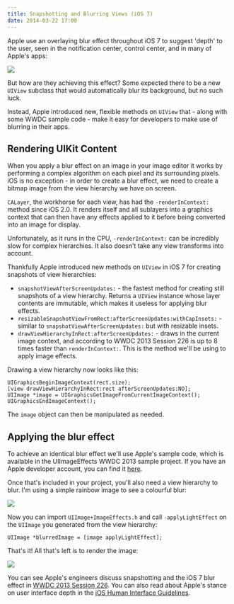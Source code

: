 ```yaml
---
title: Snapshotting and Blurring Views (iOS 7)
date: 2014-03-22 17:00
---
```


Apple use an overlaying blur effect throughout iOS 7 to suggest 'depth' to the user, seen in the notification center, control center, and in many of Apple's apps:

![](/assets/images/2014/03/embrace_translucency_2x2.png)

But how are they achieving this effect? Some expected there to be a new `UIView` subclass that would automatically blur its background, but no such luck.

Instead, Apple introduced new, flexible methods on `UIView` that - along with some WWDC sample code - make it easy for developers to make use of blurring in their apps.

## Rendering UIKit Content

When you apply a blur effect on an image in your image editor it works by performing a complex algorithm on each pixel and its surrounding pixels. iOS is no exception - in order to create a blur effect, we need to create a bitmap image from the view hierarchy we have on screen.

`CALayer`, the workhorse for each view, has had the `-renderInContext:` method since iOS 2.0. It renders itself and all sublayers into a graphics context that can then have any effects applied to it before being converted into an image for display.

Unfortunately, as it runs in the CPU, `-renderInContext:` can be incredibly slow for complex hierarchies. It also doesn't take any view transforms into account.

Thankfully Apple introduced new methods on `UIView` in iOS 7 for creating snapshots of view hierarchies:

- `snapshotViewAfterScreenUpdates:` - the fastest method for creating still snapshots of a view hierarchy. Returns a `UIView` instance whose layer contents are immutable, which makes it useless for applying blur effects.
- `resizableSnapshotViewFromRect:afterScreenUpdates:withCapInsets:` - similar to `snapshotViewAfterScreenUpdates:` but with resizable insets.
- `drawViewHierarchyInRect:afterScreenUpdates:` - draws in the current image context, and according to WWDC 2013 Session 226 is up to 8 times faster than `renderInContext:`. This is the method we'll be using to apply image effects.

Drawing a view hierarchy now looks like this:

```
UIGraphicsBeginImageContext(rect.size);
[view drawViewHierarchyInRect:rect afterScreenUpdates:NO];
UIImage *image = UIGraphicsGetImageFromCurrentImageContext();
UIGraphicsEndImageContext();
```

The `image` object can then be manipulated as needed.

## Applying the blur effect

To achieve an identical blur effect we'll use Apple's sample code, which is available in the UIImageEffects WWDC 2013 sample project. If you have an Apple developer account, you can find it [here](https://developer.apple.com/downloads/index.action?name=WWDC%202013).

Once that's included in your project, you'll also need a view hierarchy to blur. I'm using a simple rainbow image to see a colourful blur:

![](/assets/images/2014/03/ios-simulator-screen-shot-22-mar-2014-20-30-31.png)

Now you can import `UIImage+ImageEffects.h` and call `-applyLightEffect` on the `UIImage` you generated from the view hierarchy:

```
UIImage *blurredImage = [image applyLightEffect];
```

That's it! All that's left is to render the image:

![](/assets/images/2014/03/ios-simulator-screen-shot-22-mar-2014-20-30-33.png)

You can see Apple's engineers discuss snapshotting and the iOS 7 blur effect in [WWDC 2013 Session 226](https://developer.apple.com/videos/wwdc/2013/). You can also read about Apple's stance on user interface depth in the [iOS Human Interface Guidelines](https://developer.apple.com/library/ios/documentation/userexperience/conceptual/MobileHIG/index.html).
